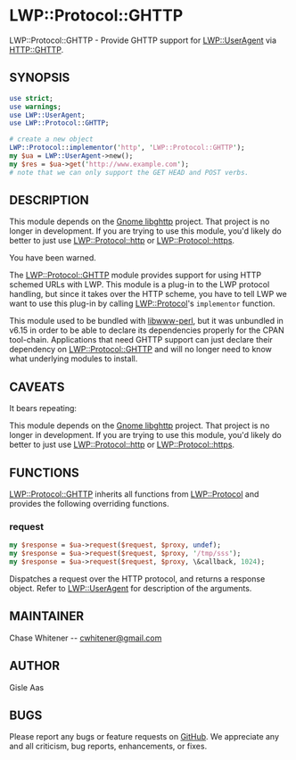 # LWP::Protocol::GHTTP

LWP::Protocol::GHTTP - Provide GHTTP support for [LWP::UserAgent](http://metacpan.org/pod/LWP::UserAgent) via [HTTP::GHTTP](http://metacpan.org/pod/HTTP::GHTTP).

## SYNOPSIS

```perl
use strict;
use warnings;
use LWP::UserAgent;
use LWP::Protocol::GHTTP;

# create a new object
LWP::Protocol::implementor('http', 'LWP::Protocol::GHTTP');
my $ua = LWP::UserAgent->new();
my $res = $ua->get('http://www.example.com');
# note that we can only support the GET HEAD and POST verbs.
```

## DESCRIPTION

This module depends on the [Gnome libghttp](http://ftp.gnome.org/pub/gnome/sources/libghttp) project.  That project is no longer in development.  If you are trying to use this module, you'd likely do better to just use [LWP::Protocol::http](http://metacpan.org/pod/LWP::Protocol::http) or [LWP::Protocol::https](http://metacpan.org/pod/LWP::Protocol::https).

You have been warned.

The [LWP::Protocol::GHTTP](http://metacpan.org/pod/LWP::Protocol::GHTTP) module provides support for using HTTP schemed URLs with LWP.  This module is a plug-in to the LWP protocol handling, but since it takes over the HTTP scheme, you have to tell LWP we want to use this plug-in by calling [LWP::Protocol](http://metacpan.org/pod/LWP::Protocol)'s ```implementor``` function.

This module used to be bundled with [libwww-perl](https://metacpan.org/pod/LWP), but it was unbundled in v6.15 in order to be able to declare its dependencies properly for the CPAN tool-chain. Applications that need GHTTP support can just declare their dependency on [LWP::Protocol::GHTTP](http://metacpan.org/pod/LWP::Protocol::GHTTP) and will no longer need to know what underlying modules to install.

## CAVEATS

It bears repeating:

This module depends on the [Gnome libghttp](http://ftp.gnome.org/pub/gnome/sources/libghttp) project.  That project is no longer in development.  If you are trying to use this module, you'd likely do better to just use [LWP::Protocol::http](http://metacpan.org/pod/LWP::Protocol::http) or [LWP::Protocol::https](http://metacpan.org/pod/LWP::Protocol::https).

## FUNCTIONS

[LWP::Protocol::GHTTP](http://metacpan.org/pod/LWP::Protocol::GHTTP) inherits all functions from [LWP::Protocol](http://metacpan.org/pod/LWP::Protocol) and provides the following
overriding functions.

### request

```perl
my $response = $ua->request($request, $proxy, undef);
my $response = $ua->request($request, $proxy, '/tmp/sss');
my $response = $ua->request($request, $proxy, \&callback, 1024);
```

Dispatches a request over the HTTP protocol, and returns a response object.
Refer to [LWP::UserAgent](http://metacpan.org/pod/LWP::UserAgent) for description of the arguments.

## MAINTAINER

Chase Whitener -- cwhitener@gmail.com

## AUTHOR

Gisle Aas

## BUGS

Please report any bugs or feature requests on [GitHub](https://github.com/genio/lwp-protocol-ghttp/issues).
We appreciate any and all criticism, bug reports, enhancements, or fixes.

